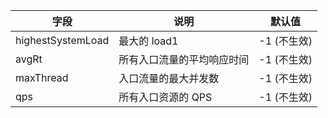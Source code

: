 | 字段| 说明| 默认值|
| ------ | ------ | ------ |
| highestSystemLoad| 最大的 load1|-1 (不生效)
| avgRt| 所有入口流量的平均响应时间|-1 (不生效)
| maxThread| 入口流量的最大并发数|-1 (不生效)
| qps| 所有入口资源的 QPS|-1 (不生效)